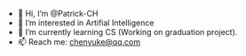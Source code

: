 - 👋 Hi, I’m @Patrick-CH
- 👀 I’m interested in Artifial Intelligence
- 🌱 I’m currently learning CS (Working on graduation project).
- 📫 Reach me: chenyuke@qq.com

<!---
Patrick-CH/Patrick-CH is a ✨ special ✨ repository because its `README.md` (this file) appears on your GitHub profile.
You can click the Preview link to take a look at your changes.
--->
